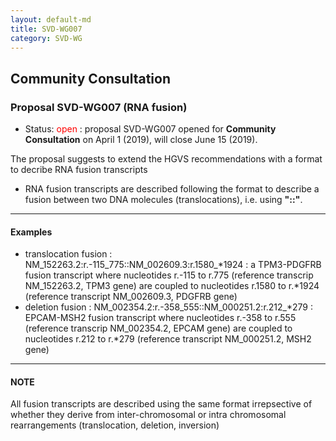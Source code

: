 ```yaml
---
layout: default-md
title: SVD-WG007
category: SVD-WG
---
```


## Community Consultation

### Proposal SVD-WG007 (RNA fusion)

*	Status: <font color="red">open</font>
	:	proposal SVD-WG007 opened for **Community Consultation** on April 1 (2019), will close June 15 (2019). 

The proposal suggests to extend the HGVS recommendations with a format to decribe RNA fusion transcripts

*	RNA fusion transcripts are described following the format to describe a fusion between two DNA molecules (translocations), i.e. using **"::"**.

* * *

#### Examples

*	translocation fusion
	:	NM\_152263.2:r.-115\_775::NM\_002609.3:r.1580\_\*1924
	:	a TPM3-PDGFRB fusion transcript where nucleotides r.-115 to r.775 (reference transcrip NM\_152263.2, TPM3 gene) are coupled to nucleotides r.1580 to r.\*1924 (reference transcript NM\_002609.3, PDGFRB gene)
*	deletion fusion
	:	NM\_002354.2:r.-358_555::NM\_000251.2:r.212\_\*279
	:	EPCAM-MSH2 fusion transcript where nucleotides r.-358 to r.555 (reference transcrip NM\_002354.2, EPCAM gene) are coupled to nucleotides r.212 to r.\*279 (reference transcript NM\_000251.2, MSH2 gene)

* * *

#### NOTE

All fusion transcripts are described using the same format irrepsective of whether they derive from inter-chromosomal or intra chromosomal rearrangements (translocation, deletion, inversion)
